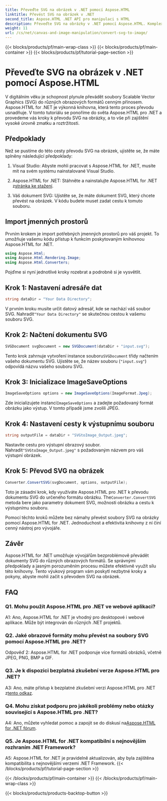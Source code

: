 ```yaml
---
title: Převeďte SVG na obrázek v .NET pomocí Aspose.HTML
linktitle: Převést SVG na obrázek v .NET
second_title: Aspose.HTML .NET API pro manipulaci s HTML
description: Převeďte SVG na obrázky v .NET pomocí Aspose.HTML. Komplexní návod pro vývojáře. Snadno transformujte dokumenty SVG do formátů JPEG, PNG, BMP a GIF.
weight: 11
url: /cs/net/canvas-and-image-manipulation/convert-svg-to-image/
---
```


{{< blocks/products/pf/main-wrap-class >}}
{{< blocks/products/pf/main-container >}}
{{< blocks/products/pf/tutorial-page-section >}}

# Převeďte SVG na obrázek v .NET pomocí Aspose.HTML


V digitálním věku je schopnost plynule převádět soubory Scalable Vector Graphics (SVG) do různých obrazových formátů cenným přínosem. Aspose.HTML for .NET je výkonná knihovna, která tento proces převodu usnadňuje. V tomto tutoriálu se ponoříme do světa Aspose.HTML pro .NET a provedeme vás kroky k převodu SVG na obrázky, a to vše při zajištění vysoké úrovně zmatku a roztržitosti.

## Předpoklady

Než se pustíme do této cesty převodu SVG na obrázek, ujistěte se, že máte splněny následující předpoklady:

1. Visual Studio: Abyste mohli pracovat s Aspose.HTML for .NET, musíte mít na svém systému nainstalované Visual Studio.

2.  Aspose.HTML for .NET: Stáhněte a nainstalujte Aspose.HTML for .NET z[stránka ke stažení](https://releases.aspose.com/html/net/).

3. Váš dokument SVG: Ujistěte se, že máte dokument SVG, který chcete převést na obrázek. V kódu budete muset zadat cestu k tomuto souboru.

## Import jmenných prostorů


Prvním krokem je import potřebných jmenných prostorů pro váš projekt. To umožňuje vašemu kódu přístup k funkcím poskytovaným knihovnou Aspose.HTML for .NET.

```csharp
using Aspose.Html;
using Aspose.Html.Rendering.Image;
using Aspose.Html.Converters;
```

Pojďme si nyní jednotlivé kroky rozebrat a podrobně si je vysvětlit.

## Krok 1: Nastavení adresáře dat

```csharp
string dataDir = "Your Data Directory";
```

 V prvním kroku musíte určit datový adresář, kde se nachází váš soubor SVG. Nahradit`"Your Data Directory"` se skutečnou cestou k vašemu souboru SVG.

## Krok 2: Načtení dokumentu SVG

```csharp
SVGDocument svgDocument = new SVGDocument(dataDir + "input.svg");
```

 Tento krok zahrnuje vytvoření instance souboru`SVGDocument` třídy načtením vašeho dokumentu SVG. Ujistěte se, že název souboru (`"input.svg"`) odpovídá názvu vašeho souboru SVG.

## Krok 3: Inicializace ImageSaveOptions

```csharp
ImageSaveOptions options = new ImageSaveOptions(ImageFormat.Jpeg);
```

 Zde inicializujete instanci`ImageSaveOptions` a zadejte požadovaný formát obrázku jako výstup. V tomto případě jsme zvolili JPEG.

## Krok 4: Nastavení cesty k výstupnímu souboru

```csharp
string outputFile = dataDir + "SVGtoImage_Output.jpeg";
```

Nastavíte cestu pro výstupní obrazový soubor. Nahradit`"SVGtoImage_Output.jpeg"` s požadovaným názvem pro váš výstupní obrázek.

## Krok 5: Převod SVG na obrázek

```csharp
Converter.ConvertSVG(svgDocument, options, outputFile);
```

 Toto je zásadní krok, kdy využíváte Aspose.HTML pro .NET k převodu dokumentu SVG do určeného formátu obrázku. The`Converter.ConvertSVG` metoda bere jako parametry dokument SVG, možnosti obrázku a cestu k výstupnímu souboru.

Pomocí těchto kroků můžete bez námahy převést soubory SVG na obrázky pomocí Aspose.HTML for .NET. Jednoduchost a efektivita knihovny z ní činí cenný nástroj pro vývojáře.

## Závěr

Aspose.HTML for .NET umožňuje vývojářům bezproblémově převádět dokumenty SVG do různých obrazových formátů. Se správnými předpoklady a jasným porozuměním procesu můžete efektivně využít sílu této knihovny. Tento výukový program vám poskytl nezbytné kroky a pokyny, abyste mohli začít s převodem SVG na obrázek.

## FAQ

### Q1. Mohu použít Aspose.HTML pro .NET ve webové aplikaci?

A1: Ano, Aspose.HTML for .NET je vhodný pro desktopové i webové aplikace. Může být integrován do různých .NET projektů.

### Q2. Jaké obrazové formáty mohu převést na soubory SVG pomocí Aspose.HTML pro .NET?

Odpověď 2: Aspose.HTML for .NET podporuje více formátů obrázků, včetně JPEG, PNG, BMP a GIF.

### Q3. Je k dispozici bezplatná zkušební verze Aspose.HTML pro .NET?

 A3: Ano, máte přístup k bezplatné zkušební verzi Aspose.HTML pro .NET z[tento odkaz](https://releases.aspose.com/).

### Q4. Mohu získat podporu pro jakékoli problémy nebo otázky související s Aspose.HTML pro .NET?

 A4: Ano, můžete vyhledat pomoc a zapojit se do diskusí na[Aspose.HTML for .NET fórum](https://forum.aspose.com/).

### Q5. Je Aspose.HTML for .NET kompatibilní s nejnovějším rozhraním .NET Framework?

A5: Aspose.HTML for .NET je pravidelně aktualizován, aby byla zajištěna kompatibilita s nejnovějšími verzemi .NET Framework.
{{< /blocks/products/pf/tutorial-page-section >}}

{{< /blocks/products/pf/main-container >}}
{{< /blocks/products/pf/main-wrap-class >}}

{{< blocks/products/products-backtop-button >}}
